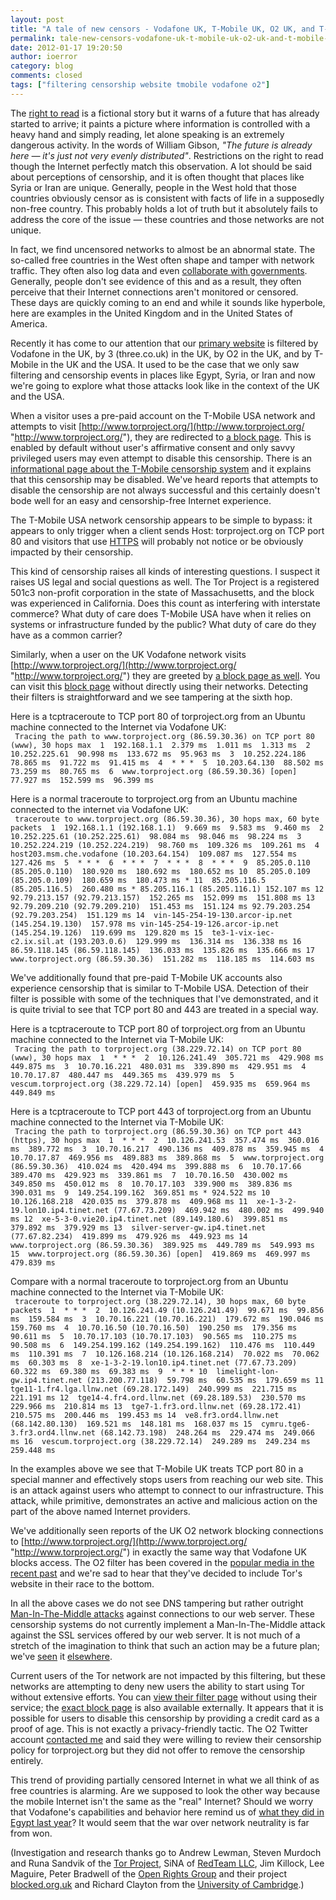 ```yaml
---
layout: post
title: "A tale of new censors - Vodafone UK, T-Mobile UK, O2 UK, and T-Mobile USA"
permalink: tale-new-censors-vodafone-uk-t-mobile-uk-o2-uk-and-t-mobile-usa
date: 2012-01-17 19:20:50
author: ioerror
category: blog
comments: closed
tags: ["filtering censorship website tmobile vodafone o2"]
---
```


The [right to read](http://www.gnu.org/philosophy/right-to-read.html) is a fictional story but it warns of a future that has already started to arrive; it paints a picture where information is controlled with a heavy hand and simply reading, let alone speaking is an extremely dangerous activity. In the words of William Gibson, *"The future is already here — it's just not very evenly distributed"*. Restrictions on the right to read though the Internet perfectly match this observation. A lot should be said about perceptions of censorship, and it is often thought that places like Syria or Iran are unique. Generally, people in the West hold that those countries obviously censor as is consistent with facts of life in a supposedly non-free country. This probably holds a lot of truth but it absolutely fails to address the core of the issue — these countries and those networks are not unique.

In fact, we find uncensored networks to almost be an abnormal state. The so-called free countries in the West often shape and tamper with network traffic. They often also log data and even [collaborate with governments](https://www.eff.org/cases/nsa?tid=534). Generally, people don't see evidence of this and as a result, they often perceive that their Internet connections aren't monitored or censored. These days are quickly coming to an end and while it sounds like hyperbole, here are examples in the United Kingdom and in the United States of America.

Recently it has come to our attention that our [primary website](http://www.torproject.org/) is filtered by Vodafone in the UK, by 3 (three.co.uk) in the UK, by O2 in the UK, and by T-Mobile in the UK and the USA. It used to be the case that we only saw filtering and censorship events in places like Egypt, Syria, or Iran and now we're going to explore what those attacks look like in the context of the UK and the USA.

When a visitor uses a pre-paid account on the T-Mobile USA network and attempts to visit [http://www.torproject.org/](http://www.torproject.org/ "http://www.torproject.org/"), they are redirected to [a block page](https://blog.torproject.org/files/tmobile-pre-paid-censorship_0.png). This is enabled by default without user's affirmative consent and only savvy privileged users may even attempt to disable this censorship. There is an [informational page about the T-Mobile censorship system](http://support.t-mobile.com/docs/DOC-2144) and it explains that this censorship may be disabled. We've heard reports that attempts to disable the censorship are not always successful and this certainly doesn't bode well for an easy and censorship-free Internet experience.

The T-Mobile USA network censorship appears to be simple to bypass: it appears to only trigger when a client sends Host: torproject.org on TCP port 80 and visitors that use [HTTPS](https://www.torproject.org/) will probably not notice or be obviously impacted by their censorship.

This kind of censorship raises all kinds of interesting questions. I suspect it raises US legal and social questions as well. The Tor Project is a registered 501c3 non-profit corporation in the state of Massachusetts, and the block was experienced in California. Does this count as interfering with interstate commerce? What duty of care does T-Mobile USA have when it relies on systems or infrastructure funded by the public? What duty of care do they have as a common carrier?

Similarly, when a user on the UK Vodafone network visits [http://www.torproject.org/](http://www.torproject.org/ "http://www.torproject.org/") they are greeted by [a block page as well](https://blog.torproject.org/files/www.torproject.org-vodafone.png). You can visit this [block page](http://online.vodafone.co.uk/dispatch/Portal/ContentControlServlet?type=restricted) without directly using their networks. Detecting their filters is straightforward and we see tampering at the sixth hop.

Here is a tcptraceroute to TCP port 80 of torproject.org from an Ubuntu machine connected to the Internet via Vodafone UK:  
 ` Tracing the path to www.torproject.org (86.59.30.36) on TCP port 80 (www), 30 hops max  1  192.168.1.1  2.379 ms  1.011 ms  1.313 ms  2  10.252.225.61  90.998 ms  133.672 ms  95.963 ms  3  10.252.224.186  78.865 ms  91.722 ms  91.415 ms  4  * * *  5  10.203.64.130  88.502 ms  73.259 ms  80.765 ms  6  www.torproject.org (86.59.30.36) [open]  77.927 ms  152.599 ms  96.399 ms`

Here is a normal traceroute to torproject.org from an Ubuntu machine connected to the internet via Vodafone UK:  
 ` traceroute to www.torproject.org (86.59.30.36), 30 hops max, 60 byte packets  1  192.168.1.1 (192.168.1.1)  9.669 ms  9.583 ms  9.460 ms  2  10.252.225.61 (10.252.225.61)  98.084 ms  98.046 ms  98.224 ms  3  10.252.224.219 (10.252.224.219)  98.760 ms  109.326 ms  109.261 ms  4  host203.msm.che.vodafone (10.203.64.154)  109.087 ms  127.554 ms  127.426 ms  5  * * *  6  * * *  7  * * *  8  * * *  9  85.205.0.110 (85.205.0.110)  180.920 ms  180.692 ms  180.652 ms 10  85.205.0.109 (85.205.0.109)  180.659 ms  180.473 ms * 11  85.205.116.5 (85.205.116.5)  260.480 ms * 85.205.116.1 (85.205.116.1) 152.107 ms 12  92.79.213.157 (92.79.213.157)  152.265 ms  152.099 ms  151.808 ms 13  92.79.209.210 (92.79.209.210)  151.453 ms  151.124 ms 92.79.203.254 (92.79.203.254)  151.129 ms 14  vin-145-254-19-130.arcor-ip.net (145.254.19.130)  157.978 ms vin-145-254-19-126.arcor-ip.net (145.254.19.126)  119.699 ms  129.820 ms 15  te3-1-vix-iec-c2.ix.sil.at (193.203.0.6)  129.999 ms  136.314 ms  136.338 ms 16  86.59.118.145 (86.59.118.145)  136.033 ms  135.826 ms  135.666 ms 17  www.torproject.org (86.59.30.36)  151.282 ms  118.185 ms  114.603 ms`

We've additionally found that pre-paid T-Mobile UK accounts also experience censorship that is similar to T-Mobile USA. Detection of their filter is possible with some of the techniques that I've demonstrated, and it is quite trivial to see that TCP port 80 and 443 are treated in a special way.

Here is a tcptraceroute to TCP port 80 of torproject.org from an Ubuntu machine connected to the Internet via T-Mobile UK:  
 ` Tracing the path to torproject.org (38.229.72.14) on TCP port 80 (www), 30 hops max  1  * * *  2  10.126.241.49  305.721 ms  429.908 ms  449.875 ms  3  10.70.16.221  480.031 ms  339.890 ms  429.951 ms  4  10.70.17.87  480.447 ms  449.365 ms  439.979 ms  5  vescum.torproject.org (38.229.72.14) [open]  459.935 ms  659.964 ms  449.849 ms`

Here is a tcptraceroute to TCP port 443 of torproject.org from an Ubuntu machine connected to the Internet via T-Mobile UK:  
 ` Tracing the path to torproject.org (86.59.30.36) on TCP port 443 (https), 30 hops max  1  * * *  2  10.126.241.53  357.474 ms  360.016 ms  389.772 ms  3  10.70.16.217  490.136 ms  409.878 ms  359.945 ms  4  10.70.17.87  469.956 ms  489.883 ms  389.868 ms  5  www.torproject.org (86.59.30.36)  410.024 ms  420.494 ms  399.888 ms  6  10.70.17.66  389.470 ms  429.923 ms  339.861 ms  7  10.70.16.50  430.002 ms  349.850 ms  450.012 ms  8  10.70.17.103  339.900 ms  389.836 ms  390.031 ms  9  149.254.199.162  369.851 ms * 924.522 ms 10  10.126.168.218  420.035 ms  379.878 ms  409.968 ms 11  xe-1-3-2-19.lon10.ip4.tinet.net (77.67.73.209)  469.942 ms  480.002 ms  499.940 ms 12  xe-5-3-0.vie20.ip4.tinet.net (89.149.180.6)  399.851 ms  379.892 ms  379.929 ms 13  silver-server-gw.ip4.tinet.net (77.67.82.234)  419.899 ms  479.926 ms  449.923 ms 14  www.torproject.org (86.59.30.36)  389.925 ms  449.789 ms  549.993 ms 15  www.torproject.org (86.59.30.36) [open]  419.869 ms  469.997 ms  479.839 ms`

Compare with a normal traceroute to torproject.org from an Ubuntu machine connected to the Internet via T-Mobile UK:  
 ` traceroute to torproject.org (38.229.72.14), 30 hops max, 60 byte packets  1  * * *  2  10.126.241.49 (10.126.241.49)  99.671 ms  99.856 ms  159.584 ms  3  10.70.16.221 (10.70.16.221)  179.672 ms  190.046 ms  159.760 ms  4  10.70.16.50 (10.70.16.50)  190.250 ms  179.356 ms  90.611 ms  5  10.70.17.103 (10.70.17.103)  90.565 ms  110.275 ms  90.508 ms  6  149.254.199.162 (149.254.199.162)  110.476 ms  110.449 ms  110.391 ms  7  10.126.168.214 (10.126.168.214)  70.022 ms  70.062 ms  60.303 ms  8  xe-1-3-2-19.lon10.ip4.tinet.net (77.67.73.209)  60.322 ms  69.380 ms  69.383 ms  9  * * * 10  limelight-lon-gw.ip4.tinet.net (213.200.77.118)  59.798 ms  60.535 ms  179.659 ms 11  tge11-1.fr4.lga.llnw.net (69.28.172.149)  240.999 ms  221.715 ms  221.191 ms 12  tge14-4.fr4.ord.llnw.net (69.28.189.53)  230.570 ms  229.966 ms  210.814 ms 13  tge7-1.fr3.ord.llnw.net (69.28.172.41)  210.575 ms  200.446 ms  199.453 ms 14  ve8.fr3.ord4.llnw.net (68.142.80.130)  169.521 ms  148.181 ms  168.037 ms 15  cymru.tge6-3.fr3.ord4.llnw.net (68.142.73.198)  248.264 ms  229.474 ms  249.066 ms 16  vescum.torproject.org (38.229.72.14)  249.289 ms  249.234 ms  259.448 ms`

In the examples above we see that T-Mobile UK treats TCP port 80 in a special manner and effectively stops users from reaching our web site. This is an attack against users who attempt to connect to our infrastructure. This attack, while primitive, demonstrates an active and malicious action on the part of the above named Internet providers.

We've additionally seen reports of the UK O2 network blocking connections to [http://www.torproject.org/](http://www.torproject.org/ "http://www.torproject.org/") in exactly the same way that Vodafone UK blocks access. The O2 filter has been covered in the [popular media in the recent past](http://www.wired.co.uk/news/archive/2011-03/04/o2-mobile-web-filtering) and we're sad to hear that they've decided to include Tor's website in their race to the bottom.

In all the above cases we do not see DNS tampering but rather outright [Man-In-The-Middle attacks](https://en.wikipedia.org/wiki/Man-in-the-middle_attack) against connections to our web server. These censorship systems do not currently implement a Man-In-The-Middle attack against the SSL services offered by our web server. It is not much of a stretch of the imagination to think that such an action may be a future plan; we've [seen](https://blog.torproject.org/blog/detecting-certificate-authority-compromises-and-web-browser-collusion) it [elsewhere](https://blog.torproject.org/blog/diginotar-damage-disclosure).

Current users of the Tor network are not impacted by this filtering, but these networks are attempting to deny new users the ability to start using Tor without extensive efforts. You can [view their filter page](https://bango.net/O2AV/wUnsuccessful.aspx?action=sessionTimeout&httpsRedirect=1) without using their service; the [exact block page](https://bango.net/O2AV/mUnsuccessful.aspx?action=noMSISDN&httpsRedirect=1&httpsRedirect=1) is also available externally. It appears that it is possible for users to disable this censorship by providing a credit card as a proof of age. This is not exactly a privacy-friendly tactic. The O2 Twitter account [contacted me](https://twitter.com/#!/O2/status/159560963106947072) and said they were willing to review their censorship policy for torproject.org but they did not offer to remove the censorship entirely.

This trend of providing partially censored Internet in what we all think of as free countries is alarming. Are we supposed to look the other way because the mobile Internet isn't the same as the "real" Internet? Should we worry that Vodafone's capabilities and behavior here remind us of [what they did in Egypt last year](http://www.rawstory.com/rs/2011/01/28/vodafone-confirms-role-egypts-cellular-internet-blackout/)? It would seem that the war over network neutrality is far from won.

(Investigation and research thanks go to Andrew Lewman, Steven Murdoch and Runa Sandvik of the [Tor Project](https://www.torproject.org/), SiNA of [RedTeam LLC](http://www.redteam.io/), Jim Killock, Lee Maguire, Peter Bradwell of the [Open Rights Group](http://www.openrightsgroup.org/) and their project [blocked.org.uk](http://blocked.org.uk/) and Richard Clayton from the [University of Cambridge](http://www.cl.cam.ac.uk/~rnc1/).)
